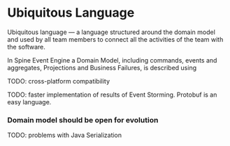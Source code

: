 # Ubiquitous Language

Ubiquitous language — a language structured around the domain model and used by all team members to connect all the activities of the team with the software.

In Spine Event Engine a Domain Model, including commands, events and aggregates, Projections and Business Failures, is described using

TODO: cross-platform compatibility

TODO: faster implementation of results of Event Storming.
Protobuf is an easy language.

### Domain model should be open for evolution

TODO: problems with Java Serialization